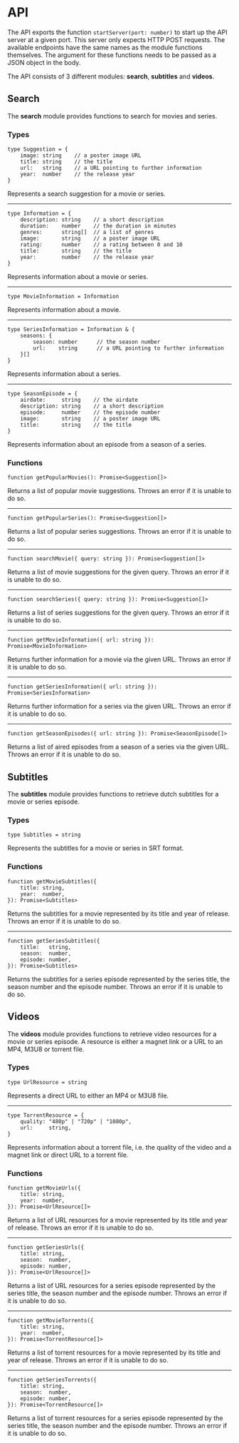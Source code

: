# API

The API exports the function ```startServer(port: number)``` to start up the API server at a given port. This server only expects HTTP POST requests. The available endpoints have the same names as the module functions themselves. The argument for these functions needs to be passed as a JSON object in the body.

The API consists of 3 different modules: **search**, **subtitles** and **videos**.

## Search

The **search** module provides functions to search for movies and series.

### Types

```
type Suggestion = {
    image: string    // a poster image URL
    title: string    // the title
    url:   string    // a URL pointing to further information
    year:  number    // the release year
}
```
Represents a search suggestion for a movie or series.

---

```
type Information = {
    description: string    // a short description
    duration:    number    // the duration in minutes
    genres:      string[]  // a list of genres
    image:       string    // a poster image URL
    rating:      number    // a rating between 0 and 10
	title:       string    // the title
    year:        number    // the release year
}
```
Represents information about a movie or series.

---

```
type MovieInformation = Information
```
Represents information about a movie.

---

```
type SeriesInformation = Information & {
    seasons: {
    	season: number	    // the season number
        url:    string      // a URL pointing to further information
    }[]
}
```
Represents information about a series.

---

```
type SeasonEpisode = {
    airdate:     string    // the airdate
    description: string    // a short description
    episode:     number    // the episode number
    image:       string    // a poster image URL
    title:       string    // the title
}
```
Represents information about an episode from a season of a series.


### Functions


```
function getPopularMovies(): Promise<Suggestion[]>
```
Returns a list of popular movie suggestions. Throws an error if it is unable to do so.

---

```
function getPopularSeries(): Promise<Suggestion[]>
```
Returns a list of popular series suggestions. Throws an error if it is unable to do so.

---

```
function searchMovie({ query: string }): Promise<Suggestion[]>
```
Returns a list of movie suggestions for the given query. Throws an error if it is unable to do so.

---

```
function searchSeries({ query: string }): Promise<Suggestion[]>
```
Returns a list of series suggestions for the given query. Throws an error if it is unable to do so.

---

```
function getMovieInformation({ url: string }): Promise<MovieInformation>
```
Returns further information for a movie via the given URL. Throws an error if it is unable to do so.

---

```
function getSeriesInformation({ url: string }): Promise<SeriesInformation>
```
Returns further information for a series via the given URL. Throws an error if it is unable to do so.

---

```
function getSeasonEpisodes({ url: string }): Promise<SeasonEpisode[]>
```
Returns a list of aired episodes from a season of a series via the given URL. Throws an error if it is unable to do so.


## Subtitles

The **subtitles** module provides functions to retrieve dutch subtitles for a movie or series episode.

### Types

```
type Subtitles = string
```
Represents the subtitles for a movie or series in SRT format.

### Functions

```
function getMovieSubtitles({
    title: string,
    year:  number,
}): Promise<Subtitles>
```
Returns the subtitles for a movie represented by its title and year of release. Throws an error if it is unable to do so.

---

```
function getSeriesSubtitles({
    title:   string,
    season:  number,
    episode: number,
}): Promise<Subtitles>
```
Returns the subtitles for a series episode represented by the series title, the season number and the episode number. Throws an error if it is unable to do so.

## Videos

The **videos** module provides functions to retrieve video resources for a movie or series episode. A resource is either a magnet link or a URL to an MP4, M3U8 or torrent file.

### Types

```
type UrlResource = string
```
Represents a direct URL to either an MP4 or M3U8 file.

---

```
type TorrentResource = {
	quality: "480p" | "720p" | "1080p",
    url:     string,
}
```
Represents information about a torrent file, i.e. the quality of the video and a magnet link or direct URL to a torrent file.


### Functions

```
function getMovieUrls({
    title: string,
    year:  number,
}): Promise<UrlResource[]>
```
Returns a list of URL resources for a movie represented by its title and year of release. Throws an error if it is unable to do so.

---

```
function getSeriesUrls({
    title: string,
    season:  number,
    episode: number,
}): Promise<UrlResource[]>
```
Returns a list of URL resources for a series episode represented by the series title, the season number and the episode number. Throws an error if it is unable to do so.

---

```
function getMovieTorrents({
    title: string,
    year:  number,
}): Promise<TorrentResource[]>
```
Returns a list of torrent resources for a movie represented by its title and year of release. Throws an error if it is unable to do so.

---

```
function getSeriesTorrents({
    title: string,
    season:  number,
    episode: number,
}): Promise<TorrentResource[]>
```
Returns a list of torrent resources for a series episode represented by the series title, the season number and the episode number. Throws an error if it is unable to do so.
